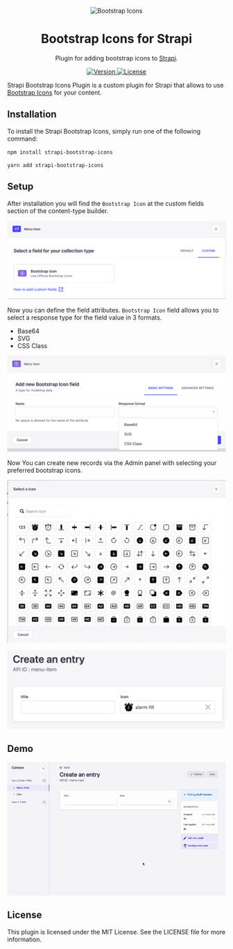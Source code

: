 <p align="center">
     <img src="https://getbootstrap.com/docs/5.2/assets/brand/bootstrap-logo-shadow.png" alt="Bootstrap Icons" width="100">
</p>

<h1 align="center">
  Bootstrap Icons for Strapi
</h1>

<p align="center">Plugin for adding bootstrap icons to <a href="https://strapi.io/" target="_blank">Strapi</a>.</p>

<p align="center">
  <a href="https://www.npmjs.com/package/strapi-bootstrap-icons">
    <img src="https://img.shields.io/npm/v/strapi-bootstrap-icons" alt="Version">
    <img src="https://img.shields.io/npm/l/strapi-bootstrap-icons" alt="License">
  </a>
</p>

Strapi Bootstrap Icons Plugin is a custom plugin for Strapi that allows to use [Bootstrap Icons](https://icons.getbootstrap.com/) for your content. 

## Installation

To install the Strapi Bootstrap Icons, simply run one of the following command:

```
npm install strapi-bootstrap-icons
```
```
yarn add strapi-bootstrap-icons
```

## Setup

After installation you will find the `Bootstrap Icon` at the custom fields section of the content-type builder.

![strapi bootstrap icons](./screenshot/screenshot-1.png)

Now you can define the field attributes. `Bootstrap Icon` field allows you to select a response type for the field value in 3 formats.

- Base64
- SVG
- CSS Class

![strapi bootstrap icons](./screenshot/screenshot-2.png)

Now You can create new records via the Admin panel with selecting your preferred bootstrap icons.

![strapi bootstrap icons](./screenshot/screenshot-3.png)


![strapi bootstrap icons](./screenshot/screenshot-4.png)

## Demo

![strapi bootstrap icons demo](./screenshot/demo.gif)

## License
This plugin is licensed under the MIT License. See the LICENSE file for more information.